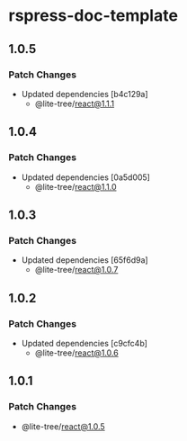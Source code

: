 # rspress-doc-template

## 1.0.5

### Patch Changes

- Updated dependencies [b4c129a]
  - @lite-tree/react@1.1.1

## 1.0.4

### Patch Changes

- Updated dependencies [0a5d005]
  - @lite-tree/react@1.1.0

## 1.0.3

### Patch Changes

- Updated dependencies [65f6d9a]
  - @lite-tree/react@1.0.7

## 1.0.2

### Patch Changes

- Updated dependencies [c9cfc4b]
  - @lite-tree/react@1.0.6

## 1.0.1

### Patch Changes

- @lite-tree/react@1.0.5
